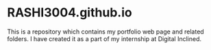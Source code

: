 # RASHI3004.github.io
This is a repository which contains my portfolio web page and related folders. I have created it as a part of my internship at Digital Inclined.
